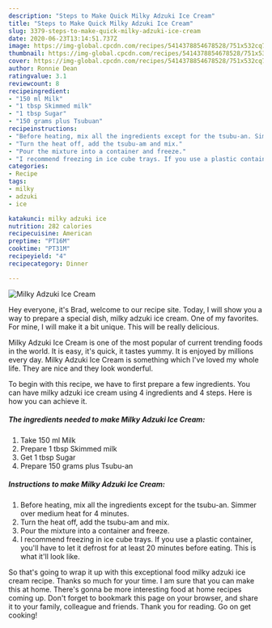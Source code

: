 ```yaml
---
description: "Steps to Make Quick Milky Adzuki Ice Cream"
title: "Steps to Make Quick Milky Adzuki Ice Cream"
slug: 3379-steps-to-make-quick-milky-adzuki-ice-cream
date: 2020-06-23T13:14:51.737Z
image: https://img-global.cpcdn.com/recipes/5414378854678528/751x532cq70/milky-adzuki-ice-cream-recipe-main-photo.jpg
thumbnail: https://img-global.cpcdn.com/recipes/5414378854678528/751x532cq70/milky-adzuki-ice-cream-recipe-main-photo.jpg
cover: https://img-global.cpcdn.com/recipes/5414378854678528/751x532cq70/milky-adzuki-ice-cream-recipe-main-photo.jpg
author: Ronnie Dean
ratingvalue: 3.1
reviewcount: 8
recipeingredient:
- "150 ml Milk"
- "1 tbsp Skimmed milk"
- "1 tbsp Sugar"
- "150 grams plus Tsubuan"
recipeinstructions:
- "Before heating, mix all the ingredients except for the tsubu-an. Simmer over medium heat for 4 minutes."
- "Turn the heat off, add the tsubu-am and mix."
- "Pour the mixture into a container and freeze."
- "I recommend freezing in ice cube trays. If you use a plastic container, you&#39;ll have to let it defrost for at least 20 minutes before eating. This is what it&#39;ll look like."
categories:
- Recipe
tags:
- milky
- adzuki
- ice

katakunci: milky adzuki ice 
nutrition: 282 calories
recipecuisine: American
preptime: "PT16M"
cooktime: "PT31M"
recipeyield: "4"
recipecategory: Dinner

---
```



![Milky Adzuki Ice Cream](https://img-global.cpcdn.com/recipes/5414378854678528/751x532cq70/milky-adzuki-ice-cream-recipe-main-photo.jpg)

Hey everyone, it's Brad, welcome to our recipe site. Today, I will show you a way to prepare a special dish, milky adzuki ice cream. One of my favorites. For mine, I will make it a bit unique. This will be really delicious.



Milky Adzuki Ice Cream is one of the most popular of current trending foods in the world. It is easy, it's quick, it tastes yummy. It is enjoyed by millions every day. Milky Adzuki Ice Cream is something which I've loved my whole life. They are nice and they look wonderful.


To begin with this recipe, we have to first prepare a few ingredients. You can have milky adzuki ice cream using 4 ingredients and 4 steps. Here is how you can achieve it.

<!--inarticleads1-->

##### The ingredients needed to make Milky Adzuki Ice Cream:

1. Take 150 ml Milk
1. Prepare 1 tbsp Skimmed milk
1. Get 1 tbsp Sugar
1. Prepare 150 grams plus Tsubu-an




<!--inarticleads2-->

##### Instructions to make Milky Adzuki Ice Cream:

1. Before heating, mix all the ingredients except for the tsubu-an. Simmer over medium heat for 4 minutes.
1. Turn the heat off, add the tsubu-am and mix.
1. Pour the mixture into a container and freeze.
1. I recommend freezing in ice cube trays. If you use a plastic container, you&#39;ll have to let it defrost for at least 20 minutes before eating. This is what it&#39;ll look like.




So that's going to wrap it up with this exceptional food milky adzuki ice cream recipe. Thanks so much for your time. I am sure that you can make this at home. There's gonna be more interesting food at home recipes coming up. Don't forget to bookmark this page on your browser, and share it to your family, colleague and friends. Thank you for reading. Go on get cooking!
